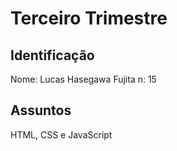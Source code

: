 # Terceiro Trimestre

## Identificação
Nome: Lucas Hasegawa Fujita n: 15

## Assuntos
HTML, CSS e JavaScript
